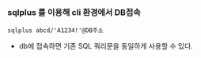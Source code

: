 ### sqlplus 를 이용해 cli 환경에서 DB접속
```
sqlplus abcd/'A1234!'@DB주소
```
- db에 접속하면 기존 SQL 쿼리문을 동일하게 사용할 수 있다.

